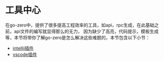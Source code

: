 # 工具中心

在go-zero中，提供了很多提高工程效率的工具，如api，rpc生成，在此基础之前，api文件的编写就显得那么的无力，
因为缺少了高亮，代码提示，模板生成等，本节将带你了解go-zero是怎么解决这些难题的，本节包含以下小节：
* [intellij插件](intellij)
* [vscode插件](vscode)
